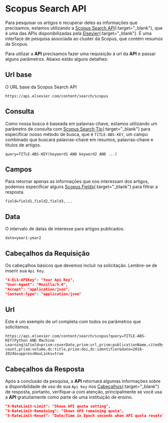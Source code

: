 # Scopus Search API

Para pesquisar os artigos e recuperar deles as informações que precisamos, estamos utilizando a [Scopus Search API](https://dev.elsevier.com/documentation/SCOPUSSearchAPI.wadl){:target="\_blank"}, que é uma das APIs disponibilizadas pela [Elsevier](https://www.elsevier.com/){:target="\_blank"}. É uma interface de pesquisa associada ao cluster da Scopus, que contém resumos da Scopus.

Para utilizar a **API** precisamos fazer uma requisição à url da **API** e passar alguns parâmetros. Abaixo estão alguns detalhes:

## Url base

O URL base da Scopus Search API

```text
https://api.elsevier.com/content/search/scopus
```

## Consulta

Como nossa busca é baseada em palavras-chave, estamos utilizando um parâmetro de consulta com [Scopus Search Tip](https://dev.elsevier.com/sc_search_tips.html){:target="\_blank"} para especificar nosso método de busca, que é `TITLE-ABS-KEY`, um campo combinado que buscará palavras-chave em resumos, palavras-chave e títulos de artigos.

```text
query=TITLE-ABS-KEY(keyword1 AND keyword2 AND ...)
```

## Campos

Para retornar apenas as informações que nos interessam dos artigos, podemos especificar alguns [Scopus Fields](https://dev.elsevier.com/sc_search_views.html){:target="\_blank"} para filtrar a resposta.

```text
field=field1,field2,field3,...
```

## Data

O intervalo de datas de interesse para artigos publicados.

```text
date=year1-year2
```

## Cabeçalhos da Requisição

Os cabeçalhos básicos que devemos incluir na solicitação. Lembre-se de inserir sua `Api Key`.

```json
"X-ELS-APIKey": "Your Api Key",
"User-Agent": "Mozilla/5.0",
"Accept": "application/json",
"Content-Type": "application/json"
```

## Url

Este é um exemplo de url completa com todos os parâmetros que solicitamos.

```text
https://api.elsevier.com/content/search/scopus?query=TITLE-ABS-KEY(Python AND Machine Learning)&field=prism:coverDate,prism:url,prism:publicationName,citedby-count,prism:volume,dc:title,prism:doi,dc:identifier&date=2018-2024&suppressNavLinks=true
```

## Cabeçalhos da Resposta

Após a conclusão da pesquisa, a **API** retornará algumas informações sobre a disponibilidade de uso de sua `Api Key` nos [Cabeçalhos](https://dev.elsevier.com/api_key_settings.html){:target="\_blank"} de resposta, portanto, verifique-a com atenção, principalmente se você usa a **API** gratuitamente como parte de uma instituição de ensino.

```json
"X-RateLimit-Limit": "Shows API quota setting",
"X-RateLimit-Remaining": "Shows API remaining quota",
"X-RateLimit-Reset": "Date/Time in Epoch seconds when API quota resets"
```
